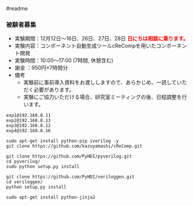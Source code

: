 #readme

### 被験者募集

- 実験期間：12月12日〜16日、26日、27日、28日 <font color="red">**日にちは相談に乗ります。**</font>  
- 実験内容：コンポーネント自動生成ツールcReCompを用いたコンポーネント開発  
- 実験時間：10:00〜17:00 (7時間, 休憩含む)  
- 謝金	：950円×7時間分  
- 備考
	- 実験前に事前導入資料をお渡ししますので、あらかじめ、一読していただく必要があります。
	- 実験にご協力いただける場合、研究室ミーティングの後、日程調整を行います。

```
exp1@192.168.8.11
exp2@192.168.8.13
exp3@192.168.8.12
exp4@192.168.8.16
```

```
sudo apt-get install python-pip iverilog -y 
git clone https://github.com/kazuyamashi/cReComp.git

git clone https://github.com/PyHDI/pyverilog.git
cd pyverilog/
sudo python setup.py install

git clone https://github.com/PyHDI/veriloggen.git
cd veriloggen/
python setup.py install

sudo apt-get install python-jinja2
```
